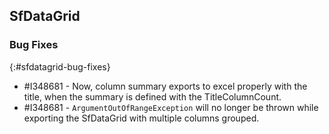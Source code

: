 ## SfDataGrid

### Bug Fixes
{:#sfdatagrid-bug-fixes}

* \#I348681 - Now, column summary exports to excel properly with the title, when the summary is defined with the TitleColumnCount.
* \#I348681 - `ArgumentOutOfRangeException` will no longer be thrown while exporting the SfDataGrid with multiple columns grouped.
